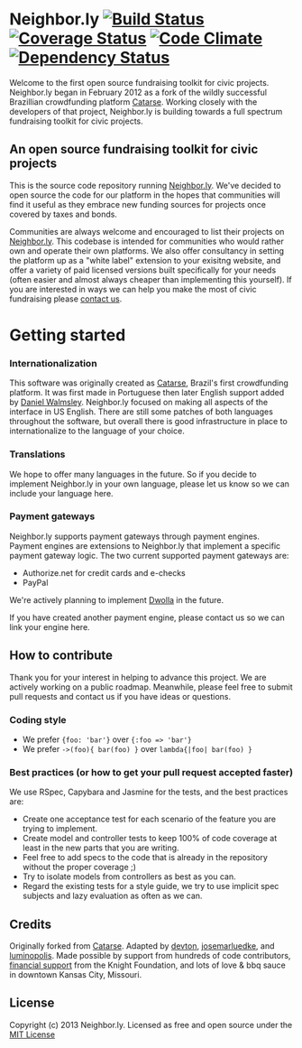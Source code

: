 # Neighbor.ly [![Build Status](https://secure.travis-ci.org/neighborly/neighborly.png?branch=master)](https://travis-ci.org/neighborly/neighborly) [![Coverage Status](https://coveralls.io/repos/neighborly/neighborly/badge.png?branch=master)](https://coveralls.io/r/neighborly/neighborly) [![Code Climate](https://codeclimate.com/github/neighborly/neighborly.png)](https://codeclimate.com/github/neighborly/neighborly) [![Dependency Status](https://gemnasium.com/neighborly/neighborly.png)](https://gemnasium.com/neighborly/neighborly) 

Welcome to the first open source fundraising toolkit for civic projects. Neighbor.ly began in February 2012 as a fork of the wildly successful Brazillian crowdfunding platform [Catarse](https://github.com/catarse/catarse). Working closely with the developers of that project, Neighbor.ly is building towards a full spectrum fundraising toolkit for civic projects.

## An open source fundraising toolkit for civic projects

This is the source code repository running [Neighbor.ly](http://neighbor.ly). We've decided to open source the code for our platform in the hopes that communities will find it useful as they embrace new funding sources for projects once covered by taxes and bonds.

Communities are always welcome and encouraged to list their projects on [Neighbor.ly](http://neighbor.ly). This codebase is intended for communities who would rather own and operate their own platforms. We also offer consultancy in setting the platform up as a "white label" extension to your exisitng website, and offer a variety of paid licensed versions built specifically for your needs (often easier and almost always cheaper than implementing this yourself). If you are interested in ways we can help you make the most of civic fundraising please [contact us](http://neighbor.ly).


# Getting started

### Internationalization

This software was originally created as [Catarse](https://github.com/catarse/catarse), Brazil's first crowdfunding platform.
It was first made in Portuguese then later English support added by [Daniel Walmsley](http://purpose.com). Neighbor.ly focused on making all aspects of the interface in US English. There are still some patches of both languages throughout the software, but overall there is good infrastructure in place to internationalize to the language of your choice.

### Translations

We hope to offer many languages in the future. So if you decide to implement Neighbor.ly in your own language, please let us know so we can include your language here.

### Payment gateways

Neighbor.ly supports payment gateways through payment engines. Payment engines are extensions to Neighbor.ly that implement a specific payment gateway logic.
The two current supported payment gateways are:
* Authorize.net for credit cards and e-checks
* PayPal

We're actively planning to implement [Dwolla](http://dwolla.com) in the future.

If you have created another payment engine, please contact us so we can link your engine here.



## How to contribute

Thank you for your interest in helping to advance this project. We are actively working on a public roadmap. Meanwhile, please feel free to submit pull requests and contact us if you have ideas or questions.

### Coding style

* We prefer `{foo: 'bar'}` over `{:foo => 'bar'}`
* We prefer `->(foo){ bar(foo) }` over `lambda{|foo| bar(foo) }`

### Best practices (or how to get your pull request accepted faster)

We use RSpec, Capybara and Jasmine for the tests, and the best practices are:
* Create one acceptance test for each scenario of the feature you are trying to implement.
* Create model and controller tests to keep 100% of code coverage at least in the new parts that you are writing.
* Feel free to add specs to the code that is already in the repository without the proper coverage ;)
* Try to isolate models from controllers as best as you can.
* Regard the existing tests for a style guide, we try to use implicit spec subjects and lazy evaluation as often as we can.


## Credits

Originally forked from [Catarse](https://github.com/catarse/catarse).
Adapted by [devton](https://github.com/devton), [josemarluedke](https://github.com/josemarluedke), and [luminopolis](https://github.com/luminopolis). Made possible by support from hundreds of code contributors, [financial support](http://www.knightfoundation.org/press-room/press-release/neighborly-expands-crowdfunding-service-civic-proj/) from the Knight Foundation, and lots of love & bbq sauce in downtown Kansas City, Missouri.

## License

Copyright (c) 2013 Neighbor.ly. Licensed as free and open source under the [MIT License](MIT-LICENSE)
